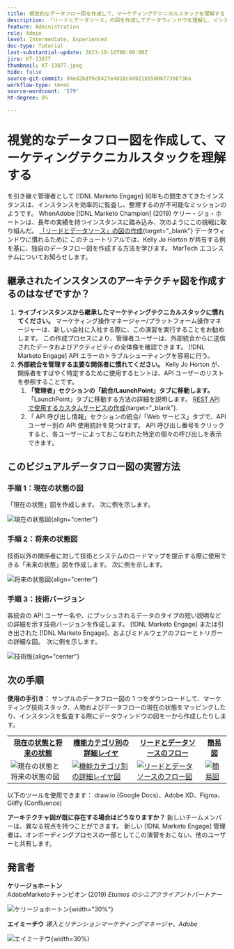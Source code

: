 ```yaml
---
title: 視覚的なデータフロー図を作成して、マーケティングテクニカルスタックを理解する
description: 「リードとデータソース」の図を作成してデータウィンドウを理解し、インスタンスを効率的に監査および整理する方法を説明します。
feature: Administration
role: Admin
level: Intermediate, Experienced
doc-type: Tutorial
last-substantial-update: 2023-10-16T00:00:00Z
jira: KT-13877
thumbnail: KT-13877.jpeg
hide: false
source-git-commit: 94ed2bdf9c0427e4d18c04921b55008773b6736a
workflow-type: tm+mt
source-wordcount: '579'
ht-degree: 0%

---
```



# 視覚的なデータフロー図を作成して、マーケティングテクニカルスタックを理解する

を引き継ぐ管理者として [!DNL Marketo Engage] 何年もの間生きてきたインスタンスは、インスタンスを効率的に監査し、整理するのが不可能なミッションのようです。 WhenAdobe [!DNL Marketo Champion] (2019) ケリー・ジョ・ホートンは、長年の実績を持つインスタンスに踏み込み、次のようにこの挑戦に取り組んだ。 [「リードとデータソース」の図の作成](https://nation.marketo.com/t5/employee-blogs/understand-your-marketing-technology-and-data-create-this/ba-p/296774){target="_blank"} データウィンドウに慣れるために このチュートリアルでは、Kelly Jo Horton が共有する例を基に、独自のデータフロー図を作成する方法を学びます。 MarTech エコシステムについてお知らせします。

## 継承されたインスタンスのアーキテクチャ図を作成するのはなぜですか？

1. **ライブインスタンスから継承したマーケティングテクニカルスタックに慣れてください。** マーケティング操作マネージャー/プラットフォーム操作マネージャーは、新しい会社に入社する際に、この演習を実行することをお勧めします。 この作成プロセスにより、管理者ユーザーは、外部統合からに送信されたデータおよびアクティビティの全体像を確認できます。 [!DNL Marketo Engage] API エラーのトラブルシューティングを容易に行う。
2. **外部統合を管理する主要な関係者に慣れてください。** Kelly Jo Horton が、関係者をすばやく特定するために使用するヒントは、API ユーザーのリストを参照することです。
   1. **「管理者」セクションの「統合/LaunchPoint」タブに移動します。** 「LaunchPoint」タブに移動する方法の詳細を説明します。 [REST API で使用するカスタムサービスの作成](https://experienceleague.adobe.com/docs/marketo/using/product-docs/administration/additional-integrations/create-a-custom-service-for-use-with-rest-api.html){target="_blank"}.
   2. 「 API 呼び出し情報」セクションの統合/「Web サービス」タブで、API ユーザー別の API 使用統計を見つけます。 API 呼び出し番号をクリックすると、各ユーザーによっておこなわれた特定の個々の呼び出しを表示できます。

## このビジュアルデータフロー図の実習方法

### 手順 1：現在の状態の図

「現在の状態」図を作成します。 次に例を示します。

![現在の状態図](/help/tutorial-inherited-instance/_assets/data-flow-diagram/Current_State_Lead_Data_Sources_KellyJo_Horton.png){align="center"}


### 手順 2：将来の状態図

技術以外の関係者に対して技術とシステムのロードマップを提示する際に使用できる「未来の状態」図を作成します。 次に例を示します。

![将来の状態図](/help/tutorial-inherited-instance/_assets/data-flow-diagram/Future-State-Lead-Data-Sources-KellyJo-Horton.png){align="center"}

### 手順 3：技術バージョン

各統合の API ユーザー名や、にプッシュされるデータのタイプの短い説明などの詳細を示す技術バージョンを作成します。 [!DNL Marketo Engage] または引き出された [!DNL Marketo Engage]、およびミドルウェアのフローとトリガーの詳細な図。  次に例を示します。

![技術版](/help/tutorial-inherited-instance/_assets/data-flow-diagram/Lead-Data-Source-Diagram-KellyJo-Horton.png){align="center"}


## 次の手順

**使用の手引き：**
サンプルのデータフロー図の 1 つをダウンロードして、マーケティング技術スタック、人物およびデータフローの現在の状態をマッピングしたり、インスタンスを監査する際にデータウィンドウの図を一から作成したりします。


<table style="table-layout:fixed">
   <tr>  
      <td style="border: 0;">
      <div style="text-align: center;">
          <a href="./_assets/downloads/Current_Future_State_Lead_Data_Sources.zip">
            <strong>現在の状態と将来の状態</strong>
         </a>
      </div>
      </td>
      <td style="border: 0;">
      <div style="text-align: center;">
         <a href="./_assets/downloads/Detailed_Layers_by_Functional_Category_Stacked_Technologies.zip">
         <strong>機能カテゴリ別の詳細レイヤ </strong>   
         </a>
      </div>
      </td>
      <td style="border: 0;">
         <div style="text-align: center;">
         <a href="./_assets/downloads/Lead_Data_Source.zip">
           <strong>リードとデータソースのフロー </strong>  
         </a>
         </div>
       </td> 
       <td style="border: 0;">
         <div style="text-align: center;">
         <a href="./_assets/downloads/Simple_World_Class_Stage_Stack.zip">
          <strong>簡易図</strong>  
         </a>
         </div>
        </td>  
   </tr>
   <tr>
    <td style="border: 0;">
         <div>
          <img alt="現在の状態と将来の状態の図" src="./_assets/Thumbnail_Current-Future State Lead_Data Sources_KellyJo_Horton.png"/>
         </a>
      </div>
      </td>
      <td style="border: 0;">
         <div>
         <a href="./_assets/downloads/Detailed_Layers_by_Functional_Category_Stacked_Technologies.zip">
         <img alt="機能カテゴリ別の詳細レイヤ図" src="./_assets/Thumbnail_Detailed_Layers_by_Functional_Category_Stacked_Technologies_KellyJo_Horton.png" />
       </a>
         </div>
      </td>
       <td style="border: 0;">
         <div>
            <a href="./_assets/downloads/Lead_Data_Source.zip">
         <img alt="リードとデータソースのフロー図" src="./_assets/Thumbnail_Lead-Data Source Diagram_KellyJo_Horton.png" />
         </a>
         </div>
      </td>
     <td style="border: 0;">
         <div>
            <a href="./_assets/downloads/Simple_World_Class_Stage_Stack.zip">
             <img alt="簡易図" src="./_assets/Thumbnail_Simple_World_Class_Stage_Stack.png" />
         </a>
         </div>
      </td>
</table>

以下のツールを使用できます： draw.io (Google Docs)、Adobe XD、Figma、Gliffy (Confluence)

**アーキテクチャ図が既に存在する場合はどうなりますか？** 新しいチームメンバーは、異なる視点を持つことができます。 新しい [!DNL Marketo Engage] 管理者は、オンボーディングプロセスの一部としてこの演習をおこない、他のユーザーと共有します。

## 発言者

**ケリージョホートン**\
AdobeMarketoチャンピオン (2019)
*Etumos のシニアクライアントパートナー*

![ケリージョホートン](/help/tutorial-inherited-instance/_assets/authors/Customer_Author_Kelly_Jo_Horton.png){width="30%"}

**エイミーチウ**
*導入とリテンションマーケティングマネージャ、Adobe*

![エイミーチウ](/help/tutorial-inherited-instance/_assets/authors/Adobe_Author_Amy_Chiu.png){width=30%}
